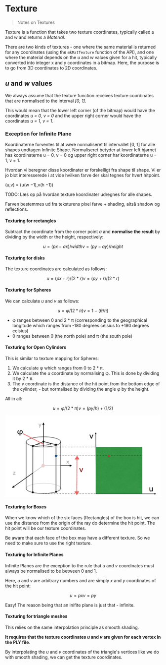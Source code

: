 # Texture

> Notes on Textures

Texture is a function that takes two texture coordinates, typically called *u* and *w* and returns a *Material*.

There are two kinds of textures - one where the same material is returned for any coordinates (using the `mkMatTexture` function of the API), and one where the material depends on the *u* and *w* values given for a hit, typically converted into integer x and y coordinates in a bitmap. Here, the purpose is to go from 3D coordinates to 2D coordinates.

## *u* and *w* values

We always assume that the texture function receives texture coordinates that are normalised to the interval *[0, 1]*.

This would mean that the lower left corner (of the bitmap) would have the coordinates *u = 0, v = 0* and the upper right corner would have the coordinates *u = 1, v = 1*.

### Exception for Infinite Plane

Koordinaterne forventes til at være normaliseret til intervallet [0, 1] for alle shapes undtagen Infinite Shape.
Normaliseret betyder at lower left hjørnet has koordinaterne u = 0, v = 0 og upper right corner har koordinaterne u = 1, v = 1.

Hvordan vi beregner disse koordinater er forskelligt fra shape til shape. Vi er jo blot interesserede i at vide hvilken farve der skal tegnes for hvert hitpoint.

(u,v) = (u(w −1),v(h −1))

TODO: Læs op på hvordan texture koordinater udregnes for alle shapes.

Farven bestemmes ud fra teksturens pixel farve + shading, altså shadow og reflections.

#### Texturing for rectangles

Subtract the coordinate from the corner point *a* and **normalise the result** by dividing by the width or the height, respectively:

```math
u = (px - ax) / width
v = (py - ay) / height
```

#### Texturing for disks

The texture coordinates are calculated as follows:

```math
u = (px + r) / (2 * r)
v = (py + r) / (2 * r)
```

#### Texturing for Spheres

We can calculate *u* and *v* as follows:

```math
u = φ / (2 * π)
v = 1 - (θ / π)
```

- φ ranges between 0 and 2 * π (corresponding to the geographical longitude which ranges from -180 degrees celsius to +180 degrees celsius)
- θ ranges between 0 (the north pole) and π (the south pole)

#### Texturing for Open Cylinders

This is similar to texture mapping for Spheres:

1. We calculate φ which ranges from 0 to 2 * π.
2. We calculate the *u* coordinate by normalising φ. This is done by dividing it by 2 * π.
3. The *v* coordinate is the distance of the hit point from the bottom edge of the cylinder, - but normalised by dividing the angle φ by the height.

All in all:

```math
u = φ / (2 * π)
v = (py / h) + (1 / 2)
```

![Texture mapping cylinder](asset/texture_mapping_cylinder.png)

#### Texturing for Boxes

When we know which of the six faces (Rectangles) of the box is hit, we can use the distance from the origin of the ray do determine the hit point. The hit point will be our texture coordinates.

Be aware that each face of the box may have a different texture. So we need to make sure to use the right texture.

#### Texturing for Infinite Planes

Infinite Planes are the exception to the rule that *u* and *v* coordinates must always be normalised to be between 0 and 1.

Here, *u* and *v* are arbitrary numbers and are simply *x* and *y* coordinates of the hit point:

```math
u = px
v = py
```

Easy!
The reason being that an inifite plane is just that - infinite.

#### Texturing for triangle meshes

This relies on the same interpolation principle as smooth shading.

**It requires that the texture coordinates *u* and *v* are given for each vertex in the PLY file**.

By interpolating the *u* and *v* coordinates of the triangle's vertices like we do with smooth shading,  we can get the texture coordinates.